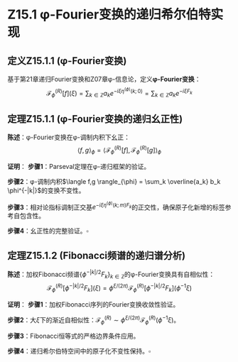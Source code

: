 # Z15.1 φ-Fourier变换的递归希尔伯特实现

## 定义Z15.1.1 (φ-Fourier变换)

基于第21章递归Fourier变换和Z07章φ-信息论，定义**φ-Fourier变换**：
$$\mathcal{F}_{\phi}^{(R)}[f](ξ) = \sum_{k \in \mathbb{Z}} a_k e^{-i ξ \eta^{(\phi)}(k;0)} = \sum_{k \in \mathbb{Z}} a_k e^{-i ξ F_k}$$

## 定理Z15.1.1 (φ-Fourier变换的递归幺正性)

**陈述**：φ-Fourier变换在φ-调制内积下幺正：
$$\langle f, g \rangle_{\phi} = \langle \mathcal{F}_{\phi}^{(R)}[f], \mathcal{F}_{\phi}^{(R)}[g] \rangle_{\phi}$$

**证明**：
**步骤1**：Parseval定理在φ-递归框架的验证。

**步骤2**：φ-调制内积$\langle f,g \rangle_{\phi} = \sum_k \overline{a_k} b_k \phi^{-|k|}$的变换不变性。

**步骤3**：相对论指标调制正交基$e^{-i ξ \eta^{(\phi)}(k;m) F_k}$的正交性，确保原子化新增的标签参考自包含性。

**步骤4**：幺正性的完整验证。$\square$

## 定理Z15.1.2 (Fibonacci频谱的递归谱分析)

**陈述**：加权Fibonacci频谱$\{\phi^{-|k|/2} F_k\}_{k \in \mathbb{Z}}$的φ-Fourier变换具有自相似性：
$$\mathcal{F}_{\phi}^{(R)}[\phi^{-|k|/2} F_k](ξ) = \phi^{ξ/(2\pi)} \mathcal{F}_{\phi}^{(R)}[\phi^{-|k|/2} F_k](\phi^{-1} ξ)$$

**证明**：
**步骤1**：加权Fibonacci序列的Fourier变换收敛性验证。

**步骤2**：大$ξ$下的渐近自相似性：$\mathcal{F}_{\phi}^{(R)} \sim \phi^{ξ/(2\pi)} \mathcal{F}_{\phi}^{(R)}(\phi^{-1} ξ)$。

**步骤3**：Fibonacci恒等式的严格边界条件应用。

**步骤4**：递归希尔伯特空间中的原子化不变性保持。$\square$